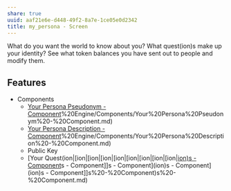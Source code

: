 ```yaml
---
share: true
uuid: aaf21e6e-d448-49f2-8a7e-1ce05e0d2342
title: my_persona - Screen
---
```

What do you want the world to know about you?
What quest(ion)s make up your identity?
See what token balances you have sent out to people and modify them.

## Features
* Components
	* [Your Persona Pseudonym - Component](/undefined)%20Engine/Components/Your%20Persona%20Pseudonym%20-%20Component.md)
	* [Your Persona Description - Component](/undefined)%20Engine/Components/Your%20Persona%20Description%20-%20Component.md)
	* Public Key
	* [Your Quest(ion|[ion|[ion|[ion|[ion|[ion|[ion|[ion|[ion|[ion)s - Component](/undefined)s - Component]]s - Component](ion)s - Component](ion)s - Component]]s%20-%20Component)s%20-%20Component.md)

